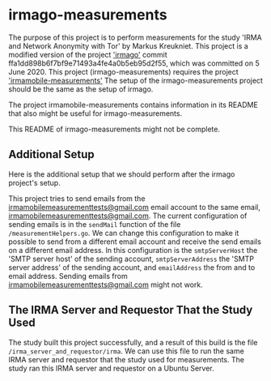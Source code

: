 # irmago-measurements

The purpose of this project is to perform measurements for the study 'IRMA and Network Anonymity with Tor' by Markus Kreukniet. This project is a modified version of the project ['irmago'](https://github.com/privacybydesign/irmago) commit ffa1dd898b6f7bf9e71493a4fe4a0b5eb95d2f55, which was committed on 5 June 2020. This project (irmago-measurements) requires the project ['irmamobile-measurements'](https://github.com/markuskreukniet/irmamobile-measurements) The setup of the irmago-measurements project should be the same as the setup of irmago.

The project irmamobile-measurements contains information in its README that also might be useful for irmago-measurements.

This README of irmago-measurements might not be complete.

## Additional Setup

Here is the additional setup that we should perform after the irmago project's setup.

This project tries to send emails from the irmamobilemeasurementtests@gmail.com email account to the same email, irmamobilemeasurementtests@gmail.com. The current configuration of sending emails is in the `sendMail` function of the file `/measurementHelpers.go`. We can change this configuration to make it possible to send from a different email account and receive the send emails on a different email address. In this configuration is the `smtpServerHost` the 'SMTP server host' of the sending account, `smtpServerAddress` the 'SMTP server address' of the sending account, and `emailAddress` the from and to email address. Sending emails from irmamobilemeasurementtests@gmail.com might not work.

## The IRMA Server and Requestor That the Study Used

The study built this project successfully, and a result of this build is the file `/irma_server_and_requestor/irma`. We can use this file to run the same IRMA server and requestor that the study used for measurements. The study ran this IRMA server and requestor on a Ubuntu Server.

